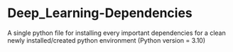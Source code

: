 # Deep_Learning-Dependencies
A single python file for installing every important dependencies for a clean newly installed/created python environment (Python version = 3.10)
